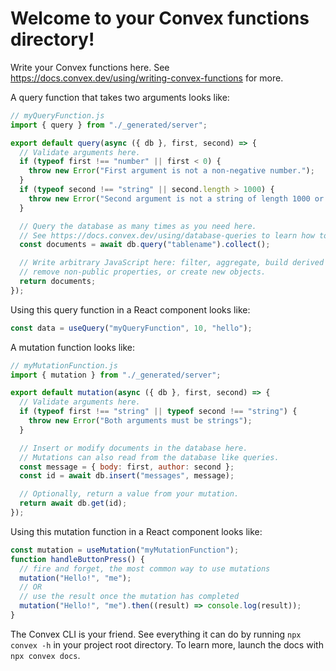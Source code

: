# Welcome to your Convex functions directory!

Write your Convex functions here. See
https://docs.convex.dev/using/writing-convex-functions for more.

A query function that takes two arguments looks like:

```javascript
// myQueryFunction.js
import { query } from "./_generated/server";

export default query(async ({ db }, first, second) => {
  // Validate arguments here.
  if (typeof first !== "number" || first < 0) {
    throw new Error("First argument is not a non-negative number.");
  }
  if (typeof second !== "string" || second.length > 1000) {
    throw new Error("Second argument is not a string of length 1000 or less.");
  }

  // Query the database as many times as you need here.
  // See https://docs.convex.dev/using/database-queries to learn how to write queries.
  const documents = await db.query("tablename").collect();

  // Write arbitrary JavaScript here: filter, aggregate, build derived data,
  // remove non-public properties, or create new objects.
  return documents;
});
```

Using this query function in a React component looks like:

```javascript
const data = useQuery("myQueryFunction", 10, "hello");
```

A mutation function looks like:

```javascript
// myMutationFunction.js
import { mutation } from "./_generated/server";

export default mutation(async ({ db }, first, second) => {
  // Validate arguments here.
  if (typeof first !== "string" || typeof second !== "string") {
    throw new Error("Both arguments must be strings");
  }

  // Insert or modify documents in the database here.
  // Mutations can also read from the database like queries.
  const message = { body: first, author: second };
  const id = await db.insert("messages", message);

  // Optionally, return a value from your mutation.
  return await db.get(id);
});
```

Using this mutation function in a React component looks like:

```javascript
const mutation = useMutation("myMutationFunction");
function handleButtonPress() {
  // fire and forget, the most common way to use mutations
  mutation("Hello!", "me");
  // OR
  // use the result once the mutation has completed
  mutation("Hello!", "me").then((result) => console.log(result));
}
```

The Convex CLI is your friend. See everything it can do by running
`npx convex -h` in your project root directory. To learn more, launch the docs
with `npx convex docs`.
